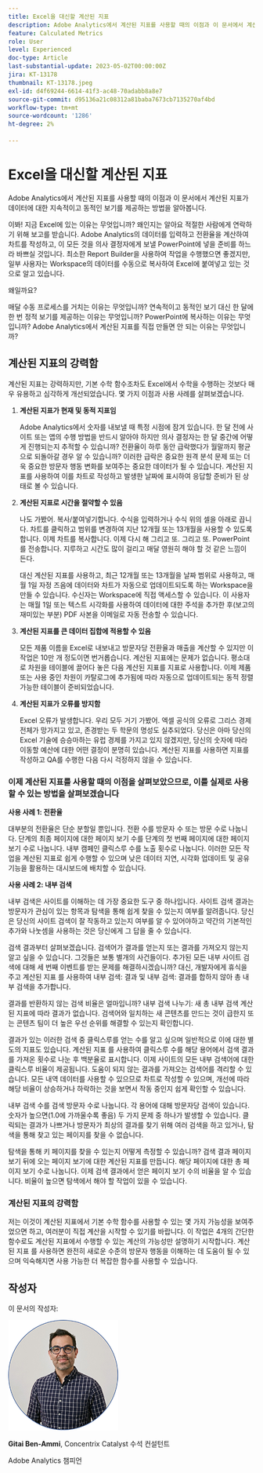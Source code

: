 ```yaml
---
title: Excel을 대신할 계산된 지표
description: Adobe Analytics에서 계산된 지표를 사용할 때의 이점과 이 문서에서 계산된 지표가 데이터에 대한 지속적이고 동적인 보기를 제공하는 방법을 알아봅니다.
feature: Calculated Metrics
role: User
level: Experienced
doc-type: Article
last-substantial-update: 2023-05-02T00:00:00Z
jira: KT-13178
thumbnail: KT-13178.jpeg
exl-id: d4f69244-6614-41f3-ac48-70adabb8a8e7
source-git-commit: d95136a21c08312a81baba7673cb7135270af4bd
workflow-type: tm+mt
source-wordcount: '1286'
ht-degree: 2%

---
```


# Excel을 대신할 계산된 지표

Adobe Analytics에서 계산된 지표를 사용할 때의 이점과 이 문서에서 계산된 지표가 데이터에 대한 지속적이고 동적인 보기를 제공하는 방법을 알아봅니다.

이봐! 지금 Excel에 있는 이유는 무엇입니까? 왜인지는 알아요 적절한 사람에게 연락하기 위해 보고를 받습니다. Adobe Analytics의 데이터를 입력하고 전환율을 계산하여 차트를 작성하고, 이 모든 것을 의사 결정자에게 보낼 PowerPoint에 넣을 준비를 하느라 바쁘실 것입니다. 최소한 Report Builder을 사용하여 작업을 수행했으면 좋겠지만, 일부 사용자는 Workspace의 데이터를 수동으로 복사하여 Excel에 붙여넣고 있는 것으로 알고 있습니다.

왜일까요?

매달 수동 프로세스를 거치는 이유는 무엇입니까? 연속적이고 동적인 보기 대신 한 달에 한 번 정적 보기를 제공하는 이유는 무엇입니까? PowerPoint에 복사하는 이유는 무엇입니까? Adobe Analytics에서 계산된 지표를 직접 만들면 안 되는 이유는 무엇입니까?

## 계산된 지표의 강력함

계산된 지표는 강력하지만, 기본 수학 함수조차도 Excel에서 수학을 수행하는 것보다 매우 유용하고 심각하게 개선되었습니다. 몇 가지 이점과 사용 사례를 살펴보겠습니다.

1. **계산된 지표가 현재 및 동적 지표임**

   Adobe Analytics에서 숫자를 내보낼 때 특정 시점에 잠겨 있습니다. 한 달 전에 사이트 또는 앱의 수행 방법을 반드시 알아야 하지만 의사 결정자는 한 달 중간에 어떻게 진행되는지 추적할 수 있습니까? 전환율이 하루 동안 급락했다가 월말까지 평균으로 되돌아갈 경우 알 수 있습니까? 이러한 급락은 중요한 원격 분석 문제 또는 더욱 중요한 방문자 행동 변화를 보여주는 중요한 데이터가 될 수 있습니다. 계산된 지표를 사용하여 이를 차트로 작성하고 발생한 날짜에 표시하여 응답할 준비가 된 상태로 볼 수 있습니다.

1. **계산된 지표로 시간을 절약할 수 있음**

   나도 가봤어. 복사/붙여넣기합니다. 수식을 입력하거나 수식 위의 셀을 아래로 끕니다. 차트를 클릭하고 범위를 변경하여 지난 12개월 또는 13개월을 사용할 수 있도록 합니다. 이제 차트를 복사합니다. 이제 다시 해 그리고 또. 그리고 또. PowerPoint를 전송합니다. 지루하고 시간도 많이 걸리고 매달 영원히 해야 할 것 같은 느낌이 든다.

   대신 계산된 지표를 사용하고, 최근 12개월 또는 13개월을 날짜 범위로 사용하고, 매월 1일 자정 즈음에 데이터와 차트가 자동으로 업데이트되도록 하는 Workspace을 만들 수 있습니다. 수신자는 Workspace에 직접 액세스할 수 있습니다. 이 사용자는 매월 1일 또는 텍스트 시각화를 사용하여 데이터에 대한 주석을 추가한 후(보고의 재미있는 부분) PDF 사본을 이메일로 자동 전송할 수 있습니다.

1. **계산된 지표를 큰 데이터 집합에 적용할 수 있음**

   모든 제품 이름을 Excel로 내보내고 방문자당 전환율과 매출을 계산할 수 있지만 이 작업은 10만 개 정도이면 번거롭습니다. 계산된 지표에는 문제가 없습니다. 평소대로 차원을 테이블에 끌어다 놓은 다음 계산된 지표를 지표로 사용합니다. 이제 제품 또는 사용 중인 차원이 카탈로그에 추가됨에 따라 자동으로 업데이트되는 동적 정렬 가능한 테이블이 준비되었습니다.

1. **계산된 지표가 오류를 방지함**

   Excel 오류가 발생합니다. 우리 모두 거기 가봤어. 엑셀 공식의 오류로 그리스 경제 전체가 망가지고 있고, 존경받는 두 학문의 명성도 실추되었다. 당신은 아마 당신의 Excel 기술에 승승마하는 유럽 경제를 가지고 있지 않겠지만, 당신의 숫자에 따라 이동할 예산에 대한 어떤 결정이 분명히 있습니다. 계산된 지표를 사용하면 지표를 작성하고 QA를 수행한 다음 다시 걱정하지 않을 수 있습니다.

### 이제 계산된 지표를 사용할 때의 이점을 살펴보았으므로, 이를 실제로 사용할 수 있는 방법을 살펴보겠습니다

**사용 사례 1: 전환율**

대부분의 전환율은 단순 분할일 뿐입니다. 전환 수를 방문자 수 또는 방문 수로 나눕니다. 단계의 최종 페이지에 대한 페이지 보기 수를 단계의 첫 번째 페이지에 대한 페이지 보기 수로 나눕니다. 내부 캠페인 클릭스루 수를 노출 횟수로 나눕니다. 이러한 모든 작업을 계산된 지표로 쉽게 수행할 수 있으며 낮은 데이터 지연, 시각화 업데이트 및 공유 기능을 활용하는 대시보드에 배치할 수 있습니다.

**사용 사례 2: 내부 검색**

내부 검색은 사이트를 이해하는 데 가장 중요한 도구 중 하나입니다. 사이트 검색 결과는 방문자가 관심이 있는 항목과 탐색을 통해 쉽게 찾을 수 있는지 여부를 알려줍니다. 당신은 당신의 사이트 검색이 잘 작동하고 있는지 여부를 알 수 있어야하고 약간의 기본적인 추가와 나눗셈을 사용하는 것은 당신에게 그 답을 줄 수 있습니다.

검색 결과부터 살펴보겠습니다. 검색어가 결과를 얻는지 또는 결과를 가져오지 않는지 알고 싶을 수 있습니다. 그것들은 보통 별개의 사건들이다. 추가된 모든 내부 사이트 검색에 대해 세 번째 이벤트를 받는 문제를 해결하시겠습니까? 대신, 개발자에게 휴식을 주고 계산된 지표 를 사용하여 내부 검색: 결과 및 내부 검색: 결과를 합하지 않아 총 내부 검색을 추가합니다.

결과를 반환하지 않는 검색 비율은 얼마입니까? 내부 검색 나누기: 새 총 내부 검색 계산된 지표에 따라 결과가 없습니다. 검색어와 일치하는 새 콘텐츠를 만드는 것이 급한지 또는 콘텐츠 팀이 더 높은 우선 순위를 해결할 수 있는지 확인합니다.

결과가 있는 이러한 검색 중 클릭스루를 얻는 수를 알고 싶으며 일반적으로 이에 대한 별도의 지표도 있습니다. 계산된 지표 를 사용하여 클릭스루 수를 해당 용어에서 검색 결과를 가져온 횟수로 나눈 후 백분율로 표시합니다. 이제 사이트의 모든 내부 검색어에 대한 클릭스루 비율이 제공됩니다. 도움이 되지 않는 결과를 가져오는 검색어를 격리할 수 있습니다. 모든 내역 데이터를 사용할 수 있으므로 차트로 작성할 수 있으며, 개선에 따라 해당 비율이 상승하거나 하락하는 것을 보면서 작동 중인지 쉽게 확인할 수 있습니다.

내부 검색 수를 검색 방문자 수로 나눕니다. 각 용어에 대해 방문자당 검색이 있습니다. 숫자가 높으면(1.0에 가까울수록 좋음) 두 가지 문제 중 하나가 발생할 수 있습니다. 클릭되는 결과가 나쁘거나 방문자가 최상의 결과를 찾기 위해 여러 검색을 하고 있거나, 탐색을 통해 찾고 있는 페이지를 찾을 수 없습니다.

탐색을 통해 키 페이지를 찾을 수 있는지 어떻게 측정할 수 있습니까? 검색 결과 페이지 보기 뒤에 오는 페이지 보기에 대한 계산된 지표를 만듭니다. 해당 페이지에 대한 총 페이지 보기 수로 나눕니다. 이제 검색 결과에서 얻은 페이지 보기 수의 비율을 알 수 있습니다. 비율이 높으면 탐색에서 해야 할 작업이 있을 수 있습니다.

### 계산된 지표의 강력함

저는 이것이 계산된 지표에서 기본 수학 함수를 사용할 수 있는 몇 가지 가능성을 보여주었으면 하고, 여러분이 직접 계산을 시작할 수 있기를 바랍니다. 이 작업은 4개의 간단한 함수로도 계산된 지표에서 수행할 수 있는 계산의 가능성만 설명하기 시작합니다. 계산된 지표 를 사용하면 완전히 새로운 수준의 방문자 행동을 이해하는 데 도움이 될 수 있으며 익숙해지면 사용 가능한 더 복잡한 함수를 사용할 수 있습니다.

## 작성자

이 문서의 작성자:

![Gittai headshot](assets/gittai.png)

**Gitai Ben-Ammi**, Concentrix Catalyst 수석 컨설턴트

Adobe Analytics 챔피언

